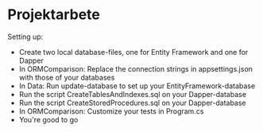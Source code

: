 # Projektarbete

Setting up:

* Create two local database-files, one for Entity Framework and one for Dapper
* In ORMComparison: Replace the connection strings in appsettings.json with those of your databases
* In Data: Run update-database to set up your EntityFramework-database
* Run the script CreateTablesAndIndexes.sql on your Dapper-database
* Run the script CreateStoredProcedures.sql on your Dapper-database
* In ORMComparison: Customize your tests in Program.cs
* You're good to go
